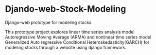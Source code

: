 # Djando-web-Stock-Modeling

Django-web prototype for modeling stocks

This prototype project explores linear time series analysis model Autoregressive Moving Average (ARMA) and nonlinear time series model Generalized Auto regressive Conditional Heteroskedasticity(GARCH) for modeling stocks through a website using django framework.
